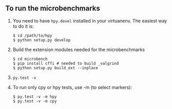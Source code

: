 To run the microbenchmarks
--------------------------

1. You need to have `hpy.devel` installed in your virtuanenv. The easiest way
   to do it is:
   
       $ cd /path/to/hpy
       $ python setup.py develop

2. Build the extension modules needed for the microbenchmarks

       $ cd microbench
       $ pip install cffi # needed to build _valgrind
       $ python setup.py build_ext --inplace

2. `py.test -v`

3. To run only cpy or hpy tests, use -m (to select markers):

       $ py.test -v -m hpy
       $ py.test -v -m cpy
